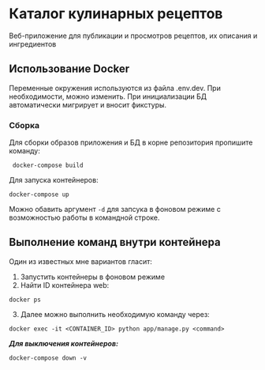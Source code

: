 # Каталог кулинарных рецептов
Веб-приложение для публикации и просмотров рецептов, их описания и ингредиентов
## Использование Docker
Переменные окружения используются из файла .env.dev. При необходимости, можно изменить.
При инициализации БД автоматически мигрирует и вносит фикстуры.
### Сборка
Для сборки образов приложения и БД в корне репозитория пропишите команду:
```
 docker-compose build 
```
Для запуска контейнеров:
```
docker-compose up
```
Можно обавить аргумент `-d` для запсука в фоновом режиме с возможностью работы в командной строке.
## Выполнение команд внутри контейнера
Один из известных мне вариантов гласит:
1. Запустить контейнеры в фоновом режиме
2. Найти ID контейнера web:
```
docker ps
```
3. Далее можно выполнить необходимую команду через:
```
docker exec -it <CONTAINER_ID> python app/manage.py <command>
```
***Для  выключения контейнеров:***
```
docker-compose down -v
```
